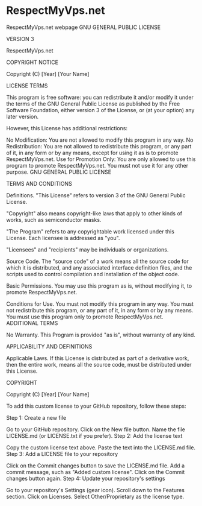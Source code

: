 # RespectMyVps.net
RespectMyVps.net webpage
GNU GENERAL PUBLIC LICENSE

VERSION 3

RespectMyVps.net

COPYRIGHT NOTICE

Copyright (C) [Year] [Your Name]

LICENSE TERMS

This program is free software: you can redistribute it and/or modify it under the terms of the GNU General Public License as published by the Free Software Foundation, either version 3 of the License, or (at your option) any later version.

However, this License has additional restrictions:

No Modification: You are not allowed to modify this program in any way.
No Redistribution: You are not allowed to redistribute this program, or any part of it, in any form or by any means, except for using it as is to promote RespectMyVps.net.
Use for Promotion Only: You are only allowed to use this program to promote RespectMyVps.net. You must not use it for any other purpose.
GNU GENERAL PUBLIC LICENSE

TERMS AND CONDITIONS

Definitions.
"This License" refers to version 3 of the GNU General Public License.

"Copyright" also means copyright-like laws that apply to other kinds of works, such as semiconductor masks.

"The Program" refers to any copyrightable work licensed under this License. Each licensee is addressed as "you".

"Licensees" and "recipients" may be individuals or organizations.

Source Code.
The "source code" of a work means all the source code for which it is distributed, and any associated interface definition files, and the scripts used to control compilation and installation of the object code.

Basic Permissions.
You may use this program as is, without modifying it, to promote RespectMyVps.net.

Conditions for Use.
You must not modify this program in any way.
You must not redistribute this program, or any part of it, in any form or by any means.
You must use this program only to promote RespectMyVps.net.
ADDITIONAL TERMS

No Warranty.
This Program is provided "as is", without warranty of any kind.

APPLICABILITY AND DEFINITIONS

Applicable Laws.
If this License is distributed as part of a derivative work, then the entire work, means all the source code, must be distributed under this License.

COPYRIGHT

Copyright (C) [Year] [Your Name]

To add this custom license to your GitHub repository, follow these steps:

Step 1: Create a new file

Go to your GitHub repository.
Click on the New file button.
Name the file LICENSE.md (or LICENSE.txt if you prefer).
Step 2: Add the license text

Copy the custom license text above.
Paste the text into the LICENSE.md file.
Step 3: Add a LICENSE file to your repository

Click on the Commit changes button to save the LICENSE.md file.
Add a commit message, such as "Added custom license".
Click on the Commit changes button again.
Step 4: Update your repository's settings

Go to your repository's Settings (gear icon).
Scroll down to the Features section.
Click on Licenses.
Select Other/Proprietary as the license type.
